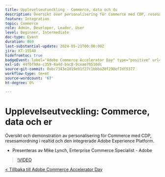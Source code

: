 ```yaml
---
title: Upplevelseutveckling - Commerce, data och du
description: Översikt över personalisering för Commerce med CDP, resesamordning i realtid och den integrerade Adobe Experience Platform.
feature: Integration
topic: Commerce
role: Admin, Developer, Leader, User
level: Beginner, Intermediate
doc-type: Event
duration: 869
last-substantial-update: 2024-05-21T00:00:00Z
jira: KT-15540
hidefromtoc: true
badgeEvent: label="Adobe Commerce Accelerator Day" type="positive" url="https://experienceleague.adobe.com/en/docs/events/apac-commerce-recordings/2024/overview"
exl-id: 44fbf99a-c359-4a4d-bac8-9ceae70510dc
source-git-commit: 0ebc7343e2d19e91f27c1bbba20f290ef7df5377
workflow-type: tm+mt
source-wordcount: '67'
ht-degree: 0%

---
```


# Upplevelseutveckling: Commerce, data och er

Översikt och demonstration av personalisering för Commerce med CDP, resesamordning i realtid och den integrerade Adobe Experience Platform.

+ Presenteras av Mike Lynch, Enterprise Commerce Specialist - Adobe

>[!VIDEO](https://video.tv.adobe.com/v/3429266/?learn=on)

[&lt; Tillbaka till Adobe Commerce Accelerator Day](./overview.md)
